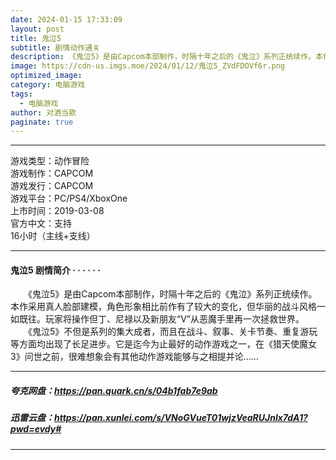 ```yaml
---
date: 2024-01-15 17:33:09
layout: post
title: 鬼泣5
subtitle: 剧情动作通关
description: 《鬼泣5》是由Capcom本部制作，时隔十年之后的《鬼泣》系列正统续作。本作采用真人脸部建模，角色形象相比前作有了较大的变化，但华丽的战斗风格一如既往。玩家将操作但丁、尼禄以及新朋友“V”从恶魔手里再一次拯救世界...
image: https://cdn-us.imgs.moe/2024/01/12/鬼泣5_ZVdFDOVf6r.png
optimized_image: 
category: 电脑游戏
tags:
  - 电脑游戏
author: 对酒当歌
paginate: true
---
```


---

游戏类型：动作冒险  
游戏制作：CAPCOM  
游戏发行：CAPCOM  
游戏平台：PC/PS4/XboxOne  
上市时间：2019-03-08  
官方中文：支持  
16小时（主线+支线）  

---

#### 鬼泣5 剧情简介 · · · · · ·

　　《鬼泣5》是由Capcom本部制作，时隔十年之后的《鬼泣》系列正统续作。本作采用真人脸部建模，角色形象相比前作有了较大的变化，但华丽的战斗风格一如既往。玩家将操作但丁、尼禄以及新朋友“V”从恶魔手里再一次拯救世界。  
　　《鬼泣5》不但是系列的集大成者，而且在战斗、叙事、关卡节奏、重复游玩等方面均出现了长足进步。它是迄今为止最好的动作游戏之一，在《猎天使魔女3》问世之前，很难想象会有其他动作游戏能够与之相提并论……  

---

##### 夸克网盘：<https://pan.quark.cn/s/04b1fab7e9ab>

##### 迅雷云盘：<https://pan.xunlei.com/s/VNoGVueT01wjzVeaRUJnlx7dA1?pwd=evdy#>

---
